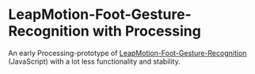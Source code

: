 # LeapMotion-Foot-Gesture-Recognition with Processing

An early Processing-prototype of [LeapMotion-Foot-Gesture-Recognition](https://github.com/ChristophLabacher/LeapMotion-Foot-Gesture-Recognition) (JavaScript) with a lot less functionality and stability.
